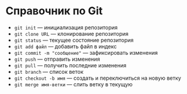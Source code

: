 # Справочник по Git

- `git init` — инициализация репозитория
- `git clone URL` — клонирование репозитория
- `git status` — текущее состояние репозитория
- `git add файл` — добавить файл в индекс
- `git commit -m "сообщение"` — зафиксировать изменения
- `git push` — отправить изменения
- `git pull` — получить последние изменения
- `git branch` — список веток
- `git checkout -b имя` — создать и переключиться на новую ветку
- `git merge имя-ветки` — слить ветку в текущую

